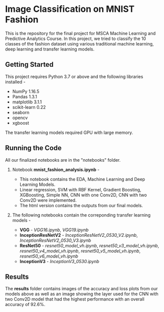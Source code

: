 # Image Classification on MNIST Fashion

This is the repository for the final project for MSCA Machine Learning and Predictive Analytics Course. 
In this project, we tried to classify the 10 classes of the fashion dataset using various traditional machine learning, deep learning and transfer learning models.

## Getting Started

This project requires Python 3.7 or above and the following libraries installed - 

* NumPy 1.16.5
* Pandas 1.3.1
* matplotlib 3.1.1
* scikit-learn 0.22
* seaborn
* opencv
* xgboost

The transfer learning models required GPU with large memory.

## Running the Code

All our finalized notebooks are in the "notebooks" folder.

1. Notebook __mnist_fashion_analysis.ipynb__ - 
   * This notebook contains the EDA, Machine Learning and Deep Learning Models.
   * Linear regression, SVM with RBF Kernel, Gradient Boosting, XGBoosting, Simple NN, CNN with one Conv2D, CNN with two Conv2D were implemented.
   * The html version contains the outputs from our final models.

2. The following notebooks contain the correponding transfer learning models - 
    * __VGG__ - _VGG16.ipynb_, _VGG19.ipynb_
    * __InceptionResNetV2__ - _InceptionResNetV2_0530_V2.ipynb_, _InceptionResNetV2_0530_V3.ipynb_
    * __ResNet50__ - _resnet50_model_vh.ipynb_, _resnet50_v3_model_vh.ipynb_, _resnet50_v4_model_vh.ipynb_, _resnet50_v5_model_vh.ipynb_, _resnet50_v6_model_vh.ipynb_
    * __InceptionV3__ - _InceptionV3_0530.ipynb_
    
 ## Results
 
 The __results__ folder contains images of the accuracy and loss plots from our models above as well as an image showing the layer used for the CNN with two Conv2D model that had the highest performance with an overall accuracy of 92.6%.
